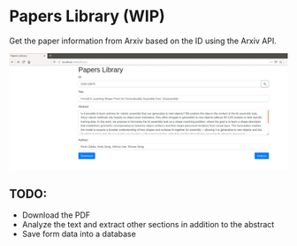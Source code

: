 # Papers Library (WIP) #

Get the paper information from Arxiv based on the ID using the Arxiv API.

![Screenshot](papers_library.webp "Papers Library screenshot")

## TODO: ##

* Download the PDF
* Analyze the text and extract other sections in addition to the abstract
* Save form data into a database